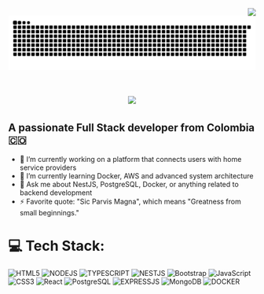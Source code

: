<img align="right" src="https://visitor-badge.laobi.icu/badge?page_id=Mpinillad97.Mpinillad97" />

<p align="center">
	<picture>
		  <source media="(prefers-color-scheme: dark)" srcset="https://raw.githubusercontent.com/7oSkaaa/7oSkaaa/output/github-contribution-grid-snake-dark.svg">
		  <source media="(prefers-color-scheme: light)" srcset="https://raw.githubusercontent.com/7oSkaaa/7oSkaaa/output/github-contribution-grid-snake.svg">
		  <img alt="github contribution grid snake animation" src="https://raw.githubusercontent.com/7oSkaaa/7oSkaaa/output/github-contribution-grid-snake.svg">
	</picture>
</p>

<h1 align="center">
    <img src="https://readme-typing-svg.herokuapp.com/?font=Righteous&size=35&center=true&vCenter=true&width=500&height=70&duration=4000&lines=Hi+There!+👋;+I'm+Mateo+Pinilla!;" />
</h1>

## A passionate Full Stack developer from Colombia 🇨🇴

- 🔭 I’m currently working on a platform that connects users with home service providers
- 🌱 I’m currently learning Docker, AWS and advanced system architecture
- 💬 Ask me about NestJS, PostgreSQL, Docker, or anything related to backend development
- ⚡ Favorite quote: "Sic Parvis Magna", which means "Greatness from small beginnings."


# 💻 Tech Stack:
![HTML5](https://img.shields.io/badge/html5-%23E34F26.svg?style=for-the-badge&logo=html5&logoColor=white) ![NODEJS](https://img.shields.io/badge/node.js-339933?style=for-the-badge&logo=Node.js&logoColor=white)  ![TYPESCRIPT](https://img.shields.io/badge/TypeScript-3178C6?style=for-the-badge&logo=typescript&logoColor=white) ![NESTJS](https://img.shields.io/badge/nestjs-E0234E?style=for-the-badge&logo=nestjs&logoColor=white) ![Bootstrap](https://img.shields.io/badge/bootstrap-%23563D7C.svg?style=for-the-badge&logo=bootstrap&logoColor=white) ![JavaScript](https://img.shields.io/badge/javascript-%23323330.svg?style=for-the-badge&logo=javascript&logoColor=%23F7DF1E) ![CSS3](https://img.shields.io/badge/css3-%231572B6.svg?style=for-the-badge&logo=css3&logoColor=white) ![React](https://img.shields.io/badge/react-%2320232a.svg?style=for-the-badge&logo=react&logoColor=%2361DAFB) ![PostgreSQL](https://img.shields.io/badge/postgresql-4169e1?style=for-the-badge&logo=postgresql&logoColor=white) ![EXPRESSJS](https://img.shields.io/badge/express.js-000000?style=for-the-badge&logo=express&logoColor=white)
![MongoDB](https://img.shields.io/badge/MongoDB-%234ea94b.svg?style=for-the-badge&logo=mongodb&logoColor=white)
![DOCKER](https://img.shields.io/badge/docker-257bd6?style=for-the-badge&logo=docker&logoColor=white) 


